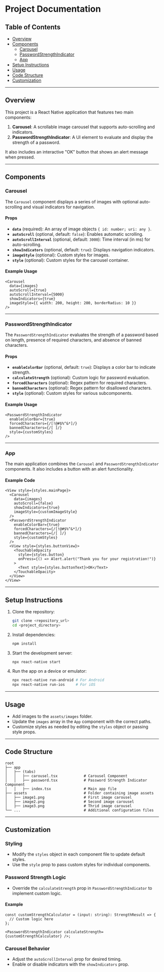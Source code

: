 # Project Documentation

## Table of Contents

- [Overview](#overview)
- [Components](#components)
  - [Carousel](#carousel)
  - [PasswordStrengthIndicator](#passwordstrengthindicator)
  - [App](#app)
- [Setup Instructions](#setup-instructions)
- [Usage](#usage)
- [Code Structure](#code-structure)
- [Customization](#customization)

---

## Overview

This project is a React Native application that features two main components:

1. **Carousel**: A scrollable image carousel that supports auto-scrolling and indicators.
2. **PasswordStrengthIndicator**: A UI element to evaluate and display the strength of a password.

It also includes an interactive "OK" button that shows an alert message when pressed.

---

## Components

### Carousel

The `Carousel` component displays a series of images with optional auto-scrolling and visual indicators for navigation.

#### Props

- **`data`** (required): An array of image objects `{ id: number; uri: any }`.
- **`autoScroll`** (optional, default: `false`): Enables automatic scrolling.
- **`autoScrollInterval`** (optional, default: `3000`): Time interval (in ms) for auto-scrolling.
- **`showIndicators`** (optional, default: `true`): Displays navigation indicators.
- **`imageStyle`** (optional): Custom styles for images.
- **`style`** (optional): Custom styles for the carousel container.

#### Example Usage

```tsx
<Carousel
  data={images}
  autoScroll={true}
  autoScrollInterval={5000}
  showIndicators={true}
  imageStyle={{ width: 200, height: 200, borderRadius: 10 }}
/>
```

---

### PasswordStrengthIndicator

The `PasswordStrengthIndicator` evaluates the strength of a password based on length, presence of required characters, and absence of banned characters.

#### Props

- **`enableColorBar`** (optional, default: `true`): Displays a color bar to indicate strength.
- **`calculateStrength`** (optional): Custom logic for password evaluation.
- **`forcedCharacters`** (optional): Regex pattern for required characters.
- **`bannedCharacters`** (optional): Regex pattern for disallowed characters.
- **`style`** (optional): Custom styles for various subcomponents.

#### Example Usage

```tsx
<PasswordStrengthIndicator
  enableColorBar={true}
  forcedCharacters={/[!@#$%^&*]/}
  bannedCharacters={/[ ]/}
  style={customStyles}
/>
```

---

### App

The main application combines the `Carousel` and `PasswordStrengthIndicator` components. It also includes a button with an alert functionality.

#### Example Code

```tsx
<View style={styles.mainPage}>
  <Carousel
    data={images}
    autoScroll={false}
    showIndicators={true}
    imageStyle={customImageStyle}
  />
  <PasswordStrengthIndicator
    enableColorBar={true}
    forcedCharacters={/[!@#$%^&*]/}
    bannedCharacters={/[ ]/}
    style={customStyles}
  />
  <View style={styles.buttonView}>
    <TouchableOpacity
      style={styles.button}
      onPress={() => Alert.alert("Thank you for your registration!")}
    >
      <Text style={styles.buttonText}>OK</Text>
    </TouchableOpacity>
  </View>
</View>
```

---

## Setup Instructions

1. Clone the repository:

   ```bash
   git clone <repository_url>
   cd <project_directory>
   ```

2. Install dependencies:

   ```bash
   npm install
   ```

3. Start the development server:

   ```bash
   npx react-native start
   ```

4. Run the app on a device or emulator:
   ```bash
   npx react-native run-android # For Android
   npx react-native run-ios     # For iOS
   ```

---

## Usage

- Add images to the `assets/images` folder.
- Update the `images` array in the `App` component with the correct paths.
- Customize styles as needed by editing the `styles` object or passing style props.

---

## Code Structure

```
root
├── app
│   ├── (tabs)
│   │   ├── carousel.tsx            # Carousel Component
│   │   ├── password.tsx            # Password Strength Indicator Component
│   │   ├── index.tsx               # Main app file
├── assets                          # Folder containing image assets
│   ├── image1.png                  # First image carousel
│   ├── image2.png                  # Second image carousel
│   ├── image3.png                  # Thrid image carousel
└── ...                             # Additional configuration files
```

---

## Customization

### Styling

- Modify the `styles` object in each component file to update default styles.
- Use the `style` prop to pass custom styles for individual components.

### Password Strength Logic

- Override the `calculateStrength` prop in `PasswordStrengthIndicator` to implement custom logic.

#### Example

```tsx
const customStrengthCalculator = (input: string): StrengthResult => {
  // Custom logic here
};

<PasswordStrengthIndicator calculateStrength={customStrengthCalculator} />;
```

### Carousel Behavior

- Adjust the `autoScrollInterval` prop for desired timing.
- Enable or disable indicators with the `showIndicators` prop.
